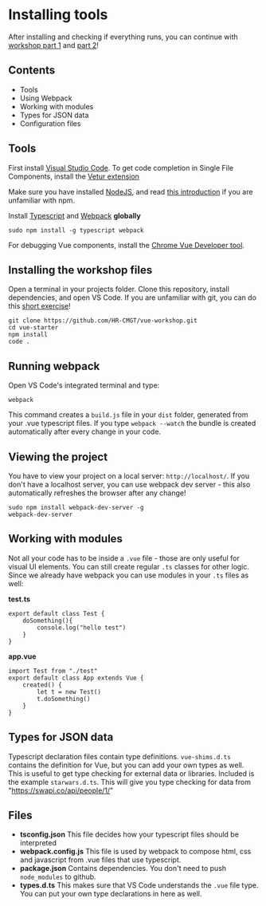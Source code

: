 # Installing tools

After installing and checking if everything runs, you can continue with [workshop part 1](README.md) and [part 2](workshop2.md)!

## Contents

- Tools
- Using Webpack
- Working with modules
- Types for JSON data
- Configuration files

## Tools

First install [Visual Studio Code](https://code.visualstudio.com). To get code completion in Single File Components, install the [Vetur extension](https://marketplace.visualstudio.com/items?itemName=octref.vetur) 

Make sure you have installed [NodeJS](https://nodejs.org/en/), and read [this introduction](https://nodesource.com/blog/an-absolute-beginners-guide-to-using-npm/) if you are unfamiliar with npm.

Install [Typescript](https://www.typescriptlang.org) and [Webpack](https://webpack.js.org) **globally**

```
sudo npm install -g typescript webpack
```
For debugging Vue components, install the [Chrome Vue Developer tool](https://chrome.google.com/webstore/detail/vuejs-devtools/nhdogjmejiglipccpnnnanhbledajbpd).

## Installing the workshop files

Open a terminal in your projects folder. Clone this repository, install dependencies, and open VS Code. If you are unfamiliar with git, you can do this [short exercise](https://try.github.io/levels/1/challenges/1)!
```
git clone https://github.com/HR-CMGT/vue-workshop.git
cd vue-starter
npm install
code .
```

## Running webpack

Open VS Code's integrated terminal and type:
```
webpack
```
This command creates a `build.js` file in your `dist` folder, generated from your .vue typescript files. If you type `webpack --watch` the bundle is created automatically after every change in your code.

## Viewing the project

You have to view your project on a local server: `http://localhost/`. If you don't have a localhost server, you can use webpack dev server - this also automatically refreshes the browser after any change!
```
sudo npm install webpack-dev-server -g
webpack-dev-server
```

## Working with modules

Not all your code has to be inside a `.vue` file - those are only useful for visual UI elements. You can still create regular `.ts` classes for other logic. Since we already have webpack you can use modules in your `.ts` files as well:

**test.ts**
```
export default class Test {
    doSomething(){
        console.log("hello test")
    }
}
```
**app.vue**
```
import Test from "./test"
export default class App extends Vue {
    created() {
        let t = new Test()
        t.doSomething()
    }
}
```

## Types for JSON data

Typescript declaration files contain type definitions. `vue-shims.d.ts` contains the definition for Vue, but you can add your own types as well. This is useful to get type checking for external data or libraries. Included is the example `starwars.d.ts`. This will give you type checking for data from "https://swapi.co/api/people/1/"

## Files

- **tsconfig.json** This file decides how your typescript files should be interpreted
- **webpack.config.js** This file is used by webpack to compose html, css and javascript from .vue files that use typescript.
- **package.json** Contains dependencies. You don't need to push `node_modules` to github.
- **types.d.ts** This makes sure that VS Code understands the `.vue` file type. You can put your own type declarations in here as well.
